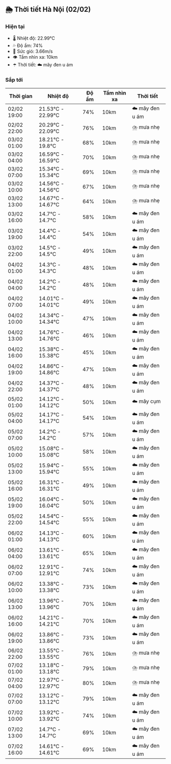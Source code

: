 ## 🌦️ Thời tiết Hà Nội (02/02)

### Hiện tại

- 🌡️ Nhiệt độ: 22.99℃
- 💦 Độ ẩm: 74%
- 💨 Sức gió: 3.66m/s
- 👁️ Tầm nhìn xa: 10km
- ☂️ Thời tiết: ☁️ mây đen u ám

### Sắp tới

| Thời gian | Nhiệt độ | Độ ẩm | Tầm nhìn xa | Thời tiết |
| --- | --- | --- | --- | --- |
| 02/02 19:00 | 21.53℃ - 22.99℃ | 74% | 10km | ☁️ mây đen u ám |
| 02/02 22:00 | 20.29℃ - 22.09℃ | 76% | 10km | ⛈️ mưa nhẹ |
| 03/02 01:00 | 18.21℃ - 19.8℃ | 68% | 10km | ⛈️ mưa nhẹ |
| 03/02 04:00 | 16.59℃ - 16.59℃ | 70% | 10km | ⛈️ mưa nhẹ |
| 03/02 07:00 | 15.34℃ - 15.34℃ | 69% | 10km | ⛈️ mưa nhẹ |
| 03/02 10:00 | 14.56℃ - 14.56℃ | 67% | 10km | ⛈️ mưa nhẹ |
| 03/02 13:00 | 14.67℃ - 14.67℃ | 64% | 10km | ⛈️ mưa nhẹ |
| 03/02 16:00 | 14.7℃ - 14.7℃ | 58% | 10km | ☁️ mây đen u ám |
| 03/02 19:00 | 14.4℃ - 14.4℃ | 54% | 10km | ☁️ mây đen u ám |
| 03/02 22:00 | 14.5℃ - 14.5℃ | 49% | 10km | ☁️ mây đen u ám |
| 04/02 01:00 | 14.3℃ - 14.3℃ | 48% | 10km | ☁️ mây đen u ám |
| 04/02 04:00 | 14.2℃ - 14.2℃ | 48% | 10km | ☁️ mây đen u ám |
| 04/02 07:00 | 14.01℃ - 14.01℃ | 49% | 10km | ☁️ mây đen u ám |
| 04/02 10:00 | 14.34℃ - 14.34℃ | 47% | 10km | ☁️ mây đen u ám |
| 04/02 13:00 | 14.76℃ - 14.76℃ | 46% | 10km | ☁️ mây đen u ám |
| 04/02 16:00 | 15.38℃ - 15.38℃ | 45% | 10km | ☁️ mây đen u ám |
| 04/02 19:00 | 14.86℃ - 14.86℃ | 47% | 10km | ☁️ mây đen u ám |
| 04/02 22:00 | 14.37℃ - 14.37℃ | 48% | 10km | ☁️ mây đen u ám |
| 05/02 01:00 | 14.12℃ - 14.12℃ | 50% | 10km | ☁️ mây cụm |
| 05/02 04:00 | 14.17℃ - 14.17℃ | 54% | 10km | ☁️ mây đen u ám |
| 05/02 07:00 | 14.2℃ - 14.2℃ | 57% | 10km | ☁️ mây đen u ám |
| 05/02 10:00 | 15.08℃ - 15.08℃ | 58% | 10km | ☁️ mây đen u ám |
| 05/02 13:00 | 15.94℃ - 15.94℃ | 55% | 10km | ☁️ mây đen u ám |
| 05/02 16:00 | 16.31℃ - 16.31℃ | 49% | 10km | ☁️ mây đen u ám |
| 05/02 19:00 | 16.04℃ - 16.04℃ | 50% | 10km | ☁️ mây đen u ám |
| 05/02 22:00 | 14.54℃ - 14.54℃ | 55% | 10km | ☁️ mây đen u ám |
| 06/02 01:00 | 14.13℃ - 14.13℃ | 60% | 10km | ☁️ mây đen u ám |
| 06/02 04:00 | 13.61℃ - 13.61℃ | 65% | 10km | ☁️ mây đen u ám |
| 06/02 07:00 | 12.91℃ - 12.91℃ | 74% | 10km | ☁️ mây đen u ám |
| 06/02 10:00 | 13.38℃ - 13.38℃ | 73% | 10km | ☁️ mây đen u ám |
| 06/02 13:00 | 13.96℃ - 13.96℃ | 70% | 10km | ☁️ mây đen u ám |
| 06/02 16:00 | 14.21℃ - 14.21℃ | 70% | 10km | ☁️ mây đen u ám |
| 06/02 19:00 | 13.86℃ - 13.86℃ | 73% | 10km | ☁️ mây đen u ám |
| 06/02 22:00 | 13.55℃ - 13.55℃ | 76% | 10km | ⛈️ mưa nhẹ |
| 07/02 01:00 | 13.18℃ - 13.18℃ | 79% | 10km | ⛈️ mưa nhẹ |
| 07/02 04:00 | 12.97℃ - 12.97℃ | 80% | 10km | ⛈️ mưa nhẹ |
| 07/02 07:00 | 13.12℃ - 13.12℃ | 79% | 10km | ☁️ mây đen u ám |
| 07/02 10:00 | 13.92℃ - 13.92℃ | 74% | 10km | ☁️ mây đen u ám |
| 07/02 13:00 | 14.7℃ - 14.7℃ | 69% | 10km | ☁️ mây đen u ám |
| 07/02 16:00 | 14.61℃ - 14.61℃ | 69% | 10km | ☁️ mây đen u ám |
